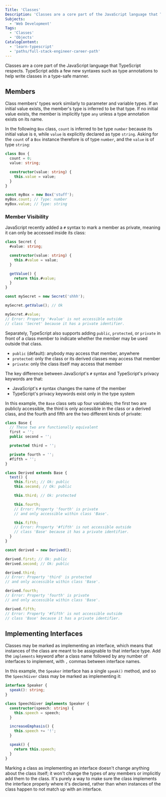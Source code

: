 ```yaml
---
Title: 'Classes'
Description: 'Classes are a core part of the JavaScript language that TypeScript respects. TypeScript adds a few new syntaxes such as type annotations to help write classes in a type-safe manner. Class members types work similarly to parameter and variable types. If an initial value exists, the members type is inferred to be that type. If no initial value exists, the member is implicitly type any unless a type annotation exists on its name. In the following Box class, count is inferred to be type number because its initial value is 0, while value is explicitly declared as type string. Asking for the count of a Box instance therefore is of type number, and the value is of type string:'
Subjects:
  - 'Web Development'
Tags:
  - 'Classes'
  - 'Objects'
CatalogContent:
  - 'learn-typescript'
  - 'paths/full-stack-engineer-career-path'
---
```


Classes are a core part of the JavaScript language that TypeScript respects.
TypeScript adds a few new syntaxes such as type annotations to help write classes in a type-safe manner.

## Members

Class members' types work similarly to parameter and variable types.
If an initial value exists, the member's type is inferred to be that type.
If no initial value exists, the member is implicitly type `any` unless a type annotation exists on its name.

In the following `Box` class, `count` is inferred to be type `number` because its initial value is `0`, while `value` is explicitly declared as type `string`.
Asking for the `count` of a `Box` instance therefore is of type `number`, and the `value` is of type `string`:

```ts
class Box {
  count = 0;
  value: string;

  constructor(value: string) {
    this.value = value;
  }
}

const myBox = new Box('stuff');
myBox.count; // Type: number
myBox.value; // Type: string
```

### Member Visibility

JavaScript recently added a `#` syntax to mark a member as private, meaning it can only be accessed inside its class:

```ts
class Secret {
  #value: string;

  constructor(value: string) {
    this.#value = value;
  }

  getValue() {
    return this.#value;
  }
}

const mySecret = new Secret('shhh');

mySecret.getValue(); // Ok

mySecret.#value;
// Error: Property '#value' is not accessible outside
// class 'Secret' because it has a private identifier.
```

Separately, TypeScript also supports adding `public`, `protected`, or `private` in front of a class member to indicate whether the member may be used outside that class.

- `public` (default): anybody may access that member, anywhere
- `protected`: only the class or its derived classes may access that member
- `private`: only the class itself may access that member

The key difference between JavaScript's `#` syntax and TypeScript's privacy keywords are that:

- JavaScript's `#` syntax changes the name of the member
- TypeScript's privacy keywords exist only in the type system

In this example, the `Base` class sets up four variables; the first two are publicly accessible, the third is only accessible in the class or a derived class, and the fourth and fifth are the two different kinds of private:

```ts
class Base {
  // These two are functionally equivalent
  first = '';
  public second = '';

  protected third = '';

  private fourth = '';
  #fifth = '';
}

class Derived extends Base {
  test() {
    this.first; // Ok: public
    this.second; // Ok: public

    this.third; // Ok: protected

    this.fourth;
    // Error: Property 'fourth' is private
    // and only accessible within class 'Base'.

    this.fifth;
    // Error: Property '#fifth' is not accessible outside
    // class 'Base' because it has a private identifier.
  }
}

const derived = new Derived();

derived.first; // Ok: public
derived.second; // Ok: public

derived.third;
// Error: Property 'third' is protected
// and only accessible within class 'Base'.

derived.fourth;
// Error: Property 'fourth' is private
// and only accessible within class 'Base'.

derived.fifth;
// Error: Property '#fifth' is not accessible outside
// class 'Base' because it has a private identifier.
```

## Implementing Interfaces

Classes may be marked as implementing an interface, which means that instances of the class are meant to be assignable to that interface type.
Add the `implements` keyword after a class name followed by any number of interfaces to implement, with `,` commas between interface names.

In this example, the `Speaker` interface has a single `speak()` method, and so the `SpeechGiver` class may be marked as implementing it:

```ts
interface Speaker {
  speak(): string;
}

class SpeechGiver implements Speaker {
  constructor(speech: string) {
    this.speech = speech;
  }

  increaseEmphasis() {
    this.speech += '!';
  }

  speak() {
    return this.speech;
  }
}
```

Marking a class as implementing an interface doesn't change anything about the class itself; it won't change the types of any members or implicitly add them to the class.
It's purely a way to make sure the class implements the interface properly where it's declared, rather than when instances of the class happen to not match up with an interface.
